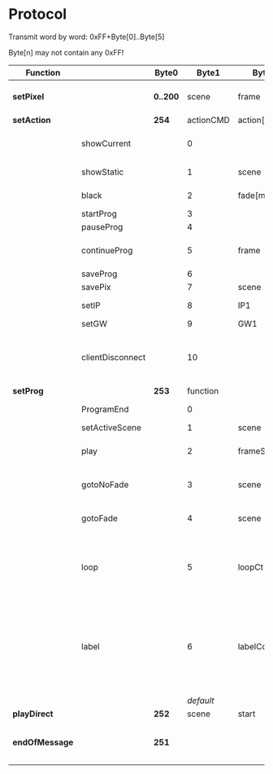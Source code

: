 # Protocol

Transmit word by word:		0xFF+Byte[0]..Byte[5]

Byte[n] may not contain any 0xFF!


|Function||Byte0|Byte1|Byte2|Byte3|Byte4|Byte5|Status|Description|
|---|---|---|---|---|---|---|---|---|---|
|**setPixel**||**0..200**|scene|frame|r|g|b|done|Adds a pixel to a frame in a scene|
|**setAction**||**254**|actionCMD|action[0]|action[1]|action[2]|action[3]|||
||showCurrent||0||||||Show last displayed frame|
||showStatic||1|scene|frame|timeOutMSB|timeOutLSB|done|timeOut=0: no time out|
||black||2|fade[ms]MSB|fade[ms]LSB|||(done)|fade=0: sofort aus|
||startProg||3|||||(done)||
||pauseProg||4|||||(done)||
||continueProg||5|frame||||(done)|frame does not make sense(?)|
||saveProg||6|||||?||
||savePix||7|scene|frame|||?||
||setIP||8|IP1|IP2|IP3|IP4||0.0.0.0: use DHCP|
||setGW||9|GW1|GW2|GW3|GW4|||
||clientDisconnect||10|||||done|ask poi (server) to disconnect from PC (client)|
|**setProg**||**253**|function|||||||
||ProgramEnd||0|||||(done)|End of program|
||setActiveScene||1|scene||||(done)||
||play||2|frameStart|frameEnd|delayMSB|delay LSB|(done)|Play frames of active scene|
||gotoNoFade||3|scene|frame|delayMSB|delay LSB||goto next [scene/frame] - nofade|
||gotoFade||4|scene|frame|delayMSB|delay LSB||goto next [scene/frame] - fade|
||loop||5|loopCt MSB|loopCt LSB|loopStart labelCode||(done)|loop starting at label with labelCode - or prev command if labelCode=0|
||label||6|labelCode|syncId||||labelCode is *name* of label (labelCode > 0) - syncId for syncImpulse (syncId > 0), syncIds start with 1 |
||||*default*||||||do nothing|
|**playDirect**||**252**|scene|start|end|delay |loops|||
|**endOfMessage**||**251**|||||||end of message  - client can disconnect|
